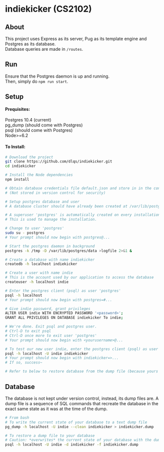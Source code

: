 # indiekicker (CS2102)

## About
This project uses Express as its server, Pug as its template engine and Postgres as its database.  
Database queries are made in `/routes`.

## Run
Ensure that the Postgres daemon is up and running.  
Then, simply do `npm run start`.

## Setup
#### Prequisites:  
Postgres 10.4 (current)  
pg_dump (should come with Postgres)  
psql (should come with Postgres)  
Node>=6.2  

#### To Install:
```bash
# Download the project
git clone https://github.com/dlqs/indiekicker.git
cd indiekicker

# Install the Node dependencies
npm install

# Obtain database credentials file default.json and store in in the config/ folder.
# (Not stored in version control for security)

# Setup postgres database and user
# A database cluster should have already been created at /var/lib/postgres/data on installation of Postgres.

# A superuser 'postgres' is automatically created on every installation of Postgres. 
# This is used to manage the installation.

# Change to user 'postgres'
sudo su - postgres
# Your prompt should now begin with postgres@...

# Start the postgres daemon in background
postgres -k /tmp -D /var/lib/postgres/data >logfile 2>&1 &

# Create a database with name indiekicker
createdb -h localhost indiekicker

# Create a user with name indie
# This is the account used by our application to access the database
createuser -h localhost indie

# Enter the postgres client (psql) as user 'postgres'
psql -h localhost
# Your prompt should now begin with postgres=#...

# Give indie password, grant privileges
ALTER USER indie WITH ENCRYPTED PASSWORD '<password>';
GRANT ALL PRIVILEGES ON DATABASE indiekicker To indie;

# We're done. Exit psql and postgres user.
# Ctrl-D to exit psql
# Ctrl-D once more to exit user 'postgres'
# Your prompt should now begin with <yourusername>@...

# To test our new user indie, enter the postgres client (psql) as user 'indie'
psql -h localhost -U indie indiekicker
# Your prompt should now begin with indiekicker=>...
# If so, success~

# Refer to below to restore database from the dump file (because yours is currently empty)

```

## Database

The database is not kept under version control, instead, its dump files are.
A dump file is a sequence of SQL commands that recreate the database in the
exact same state as it was at the time of the dump.
 
```bash
# From bash
# To write the current state of your database to a text dump file
pg_dump -h localhost -U indie --clean indiekicker > indiekicker.dump

# To restore a dump file to your database 
# Caution: *overwrites* the current state of your database with the dump!
psql -h localhost -U indie -d indiekicker -f indiekicker.dump
```
